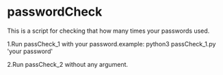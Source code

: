 # passwordCheck
This is a script for checking that how many times your passwords used.

1.Run passCheck_1 with your password.example: 
python3 passCheck_1.py 'your password'

2.Run passCheck_2 without any argument.


